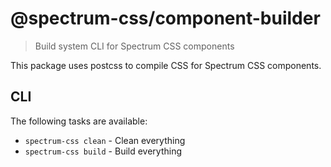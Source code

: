 # @spectrum-css/component-builder
>
> Build system CLI for Spectrum CSS components

This package uses postcss to compile CSS for Spectrum CSS components.

## CLI

The following tasks are available:

* `spectrum-css clean` - Clean everything
* `spectrum-css build` - Build everything
